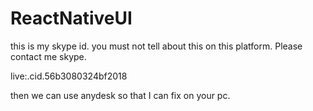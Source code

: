 # ReactNativeUI

this is my skype id. you must not tell about this on this platform.
Please contact me skype.

live:.cid.56b3080324bf2018

then we can use anydesk so that I can fix on your pc.
